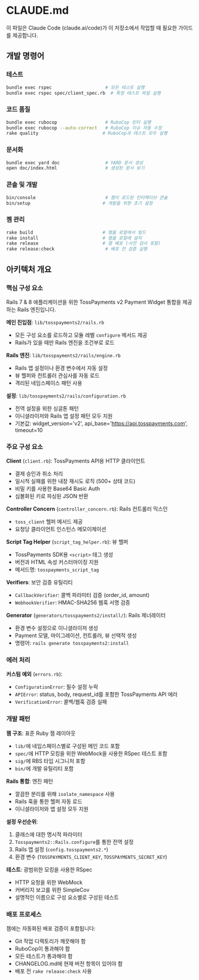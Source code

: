# CLAUDE.md

이 파일은 Claude Code (claude.ai/code)가 이 저장소에서 작업할 때 필요한 가이드를 제공합니다.

## 개발 명령어

### 테스트
```bash
bundle exec rspec                    # 모든 테스트 실행
bundle exec rspec spec/client_spec.rb  # 특정 테스트 파일 실행
```

### 코드 품질
```bash
bundle exec rubocop                  # RuboCop 린터 실행
bundle exec rubocop --auto-correct   # RuboCop 이슈 자동 수정
rake quality                        # RuboCop과 테스트 모두 실행
```

### 문서화
```bash
bundle exec yard doc                 # YARD 문서 생성
open doc/index.html                  # 생성된 문서 보기
```

### 콘솔 및 개발
```bash
bin/console                          # 젬이 로드된 인터랙티브 콘솔
bin/setup                           # 개발을 위한 초기 설정
```

### 젬 관리
```bash
rake build                          # 젬을 로컬에서 빌드
rake install                        # 젬을 로컬에 설치
rake release                        # 젬 배포 (사전 검사 포함)
rake release:check                   # 배포 전 검증 실행
```

## 아키텍처 개요

### 핵심 구성 요소

Rails 7 & 8 애플리케이션을 위한 TossPayments v2 Payment Widget 통합을 제공하는 Rails 엔진입니다.

**메인 진입점**: `lib/tosspayments2/rails.rb`
- 모든 구성 요소를 로드하고 모듈 레벨 `configure` 메서드 제공
- Rails가 있을 때만 Rails 엔진을 조건부로 로드

**Rails 엔진**: `lib/tosspayments2/rails/engine.rb`
- Rails 앱 설정이나 환경 변수에서 자동 설정
- 뷰 헬퍼와 컨트롤러 관심사를 자동 로드
- 격리된 네임스페이스 패턴 사용

**설정**: `lib/tosspayments2/rails/configuration.rb`
- 전역 설정을 위한 싱글톤 패턴
- 이니셜라이저와 Rails 앱 설정 패턴 모두 지원
- 기본값: widget_version='v2', api_base='https://api.tosspayments.com', timeout=10

### 주요 구성 요소

**Client** (`client.rb`): TossPayments API용 HTTP 클라이언트
- 결제 승인과 취소 처리
- 일시적 실패를 위한 내장 재시도 로직 (500+ 상태 코드)
- 비밀 키를 사용한 Base64 Basic Auth
- 심볼화된 키로 파싱된 JSON 반환

**Controller Concern** (`controller_concern.rb`): Rails 컨트롤러 믹스인
- `toss_client` 헬퍼 메서드 제공
- 요청당 클라이언트 인스턴스 메모이제이션

**Script Tag Helper** (`script_tag_helper.rb`): 뷰 헬퍼
- TossPayments SDK용 `<script>` 태그 생성
- 버전과 HTML 속성 커스터마이징 지원
- 메서드명: `tosspayments_script_tag`

**Verifiers**: 보안 검증 유틸리티
- `CallbackVerifier`: 콜백 파라미터 검증 (order_id, amount)
- `WebhookVerifier`: HMAC-SHA256 웹훅 서명 검증

**Generator** (`generators/tosspayments2/install/`): Rails 제너레이터
- 환경 변수 설정으로 이니셜라이저 생성
- Payment 모델, 마이그레이션, 컨트롤러, 뷰 선택적 생성
- 명령어: `rails generate tosspayments2:install`

### 에러 처리

**커스텀 예외** (`errors.rb`):
- `ConfigurationError`: 필수 설정 누락
- `APIError`: status, body, request_id를 포함한 TossPayments API 에러
- `VerificationError`: 콜백/웹훅 검증 실패

### 개발 패턴

**젬 구조**: 표준 Ruby 젬 레이아웃
- `lib/`에 네임스페이스별로 구성된 메인 코드 포함
- `spec/`에 HTTP 모킹을 위한 WebMock을 사용한 RSpec 테스트 포함
- `sig/`에 RBS 타입 시그니처 포함
- `bin/`에 개발 유틸리티 포함

**Rails 통합**: 엔진 패턴
- 깔끔한 분리를 위해 `isolate_namespace` 사용
- Rails 훅을 통한 헬퍼 자동 로드
- 이니셜라이저와 앱 설정 모두 지원

**설정 우선순위**:
1. 클래스에 대한 명시적 파라미터
2. `Tosspayments2::Rails.configure`를 통한 전역 설정
3. Rails 앱 설정 (`config.tosspayments2.*`)
4. 환경 변수 (`TOSSPAYMENTS_CLIENT_KEY`, `TOSSPAYMENTS_SECRET_KEY`)

**테스트**: 광범위한 모킹을 사용한 RSpec
- HTTP 요청을 위한 WebMock
- 커버리지 보고를 위한 SimpleCov
- 설명적인 이름으로 구성 요소별로 구성된 테스트

### 배포 프로세스

젬에는 자동화된 배포 검증이 포함됩니다:
- Git 작업 디렉토리가 깨끗해야 함
- RuboCop이 통과해야 함
- 모든 테스트가 통과해야 함
- CHANGELOG.md에 현재 버전 항목이 있어야 함
- 배포 전 `rake release:check` 사용